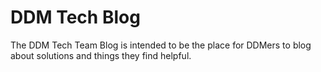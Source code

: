 DDM Tech Blog
=============

The DDM Tech Team Blog is intended to be the place for DDMers to blog about
solutions and things they find helpful. 